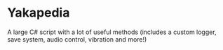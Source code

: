 # Yakapedia
A large C# script with a lot of useful methods (includes a custom logger, save system, audio control, vibration and more!)
